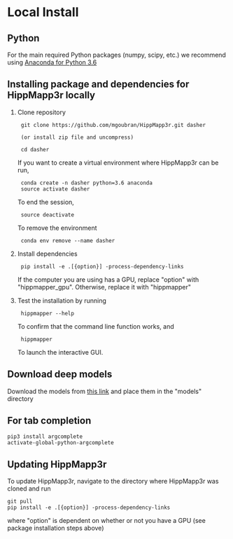 # Local Install

## Python
For the main required Python packages (numpy, scipy, etc.) we recommend using
[Anaconda for Python 3.6](https://www.continuum.io/downloads)

## Installing package and dependencies for HippMapp3r locally

1. Clone repository

        git clone https://github.com/mgoubran/HippMapp3r.git dasher

        (or install zip file and uncompress)

        cd dasher

    If you want to create a virtual environment where HippMapp3r can be run,

        conda create -n dasher python=3.6 anaconda
        source activate dasher
    
    To end the session,
    
        source deactivate
    
    To remove the environment
    
        conda env remove --name dasher

2. Install dependencies

        pip install -e .[{option}] -process-dependency-links

    If the computer you are using has a GPU, replace "option" with "hippmapper_gpu". Otherwise, replace it with "hippmapper"

3. Test the installation by running

        hippmapper --help
        
   To confirm that the command line function works, and
   
        hippmapper
        
   To launch the interactive GUI.

## Download deep models

Download the models from [this link](https://drive.google.com/open?id=10aVCDurd_mcB49mJfwm658IZg33u0pd2) and place them in the "models" directory

## For tab completion
    pip3 install argcomplete
    activate-global-python-argcomplete

## Updating HippMapp3r
To update HippMapp3r, navigate to the directory where HippMapp3r was cloned and run

    git pull
    pip install -e .[{option}] -process-dependency-links
    
where "option" is dependent on whether or not you have a GPU (see package installation steps above)
